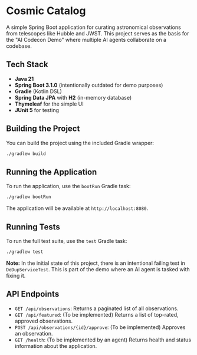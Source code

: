 # Cosmic Catalog

A simple Spring Boot application for curating astronomical observations from telescopes like Hubble and JWST. This project serves as the basis for the "AI Codecon Demo" where multiple AI agents collaborate on a codebase.

## Tech Stack

*   **Java 21**
*   **Spring Boot 3.1.0** (intentionally outdated for demo purposes)
*   **Gradle** (Kotlin DSL)
*   **Spring Data JPA** with **H2** (in-memory database)
*   **Thymeleaf** for the simple UI
*   **JUnit 5** for testing

## Building the Project

You can build the project using the included Gradle wrapper:

```bash
./gradlew build
```

## Running the Application

To run the application, use the `bootRun` Gradle task:

```bash
./gradlew bootRun
```

The application will be available at `http://localhost:8080`.

## Running Tests

To run the full test suite, use the `test` Gradle task:

```bash
./gradlew test
```

**Note:** In the initial state of this project, there is an intentional failing test in `DeDupServiceTest`. This is part of the demo where an AI agent is tasked with fixing it.

## API Endpoints

*   `GET /api/observations`: Returns a paginated list of all observations.
*   `GET /api/featured`: (To be implemented) Returns a list of top-rated, approved observations.
*   `POST /api/observations/{id}/approve`: (To be implemented) Approves an observation.
*   `GET /health`: (To be implemented by an agent) Returns health and status information about the application.
